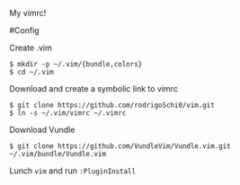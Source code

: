 My vimrc!

#Config

Create .vim
```
$ mkdir -p ~/.vim/{bundle,colors} 
$ cd ~/.vim
```

Download and create a symbolic link to vimrc
```
$ git clone https://github.com/rodrigoSchi0/vim.git
$ ln -s ~/.vim/vimrc ~/.vimrc
```

Download Vundle
```
$ git clone https://github.com/VundleVim/Vundle.vim.git ~/.vim/bundle/Vundle.vim
```

Lunch `vim` and run `:PluginInstall`

